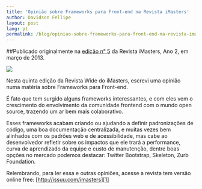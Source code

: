 ```yaml
---
title: 'Opinião sobre Frameworks para Front-end na Revista iMasters'
author: Davidson Fellipe
layout: post
lang: pt
permalink: /blog/opiniao-sobre-frameworks-para-front-end-na-revista-imasters/
---
```


##Publicado originalmente na [edição n° 5](http://issuu.com/imasters) da Revista iMasters, Ano 2, em março de 2013.

![][imasters]

[imasters]: /assets/img/post-revista-imasters-frameworks-front-end.jpg


Nesta quinta edição da Revista Wide do iMasters, escrevi uma opinião numa matéria sobre Frameworks para Front-end.

É fato que tem surgido alguns frameworks interessantes, e com eles vem o crescimento do envolvimento da comunidade frontend com o mundo open source, trazendo um ar bem mais colaborativo.

Esses frameworks acabam criando ou ajudando a definir padronizações de código, uma boa documentação centralizada, e muitas vezes bem alinhados com os padrões web e de acessibilidade, mas cabe ao desenvolvedor refletir sobre os impactos que ele trará a performance, curva de aprendizado da equipe e custo de manutenção, dentre boas opções no mercado podemos destacar: Twitter Bootstrap, Skeleton, Zurb Foundation.

Relembrando, para ler essa e outras opiniões, acesse a revista tem versão online free: 
[http://issuu.com/imasters][1]

 [1]: http://issuu.com/imasters